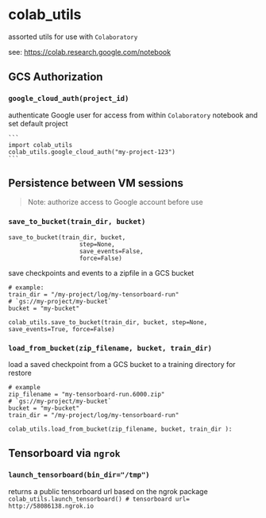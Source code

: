 # colab_utils
assorted utils for use with `Colaboratory`

see: https://colab.research.google.com/notebook

## GCS Authorization
### `google_cloud_auth(project_id)`
authenticate Google user for access from within `Colaboratory` notebook and set default project

    ```
    import colab_utils
    colab_utils.google_cloud_auth("my-project-123")
    ```


## Persistence between VM sessions
> Note: authorize access to Google account before use

### `save_to_bucket(train_dir, bucket)`

```
save_to_bucket(train_dir, bucket, 
                    step=None, 
                    save_events=False, 
                    force=False)
```

save checkpoints and events to a zipfile in a GCS bucket
  ```
  # example:
  train_dir = "/my-project/log/my-tensorboard-run"
  # `gs://my-project/my-bucket`
  bucket = "my-bucket"
  
  colab_utils.save_to_bucket(train_dir, bucket, step=None, save_events=True, force=False)
  ```

### `load_from_bucket(zip_filename, bucket, train_dir)`
load a saved checkpoint from a GCS bucket to a training directory for restore
  ```
  # example
  zip_filename = "my-tensorboard-run.6000.zip"
  # `gs://my-project/my-bucket`
  bucket = "my-bucket"
  train_dir = "/my-project/log/my-tensorboard-run"
  
  colab_utils.load_from_bucket(zip_filename, bucket, train_dir ):
  ```

  ## Tensorboard via `ngrok`

  ### `launch_tensorboard(bin_dir="/tmp")`
  returns a public tensorboard url based on the ngrok package
    ```
    colab_utils.launch_tensorboard()
    # tensorboard url= http://58086138.ngrok.io
    ```